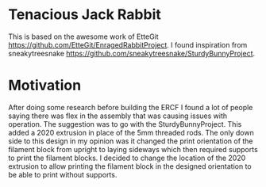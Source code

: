 # Tenacious Jack Rabbit

This is based on the awesome work of EtteGit https://github.com/EtteGit/EnragedRabbitProject. I found inspiration from sneakytreesnake https://github.com/sneakytreesnake/SturdyBunnyProject.

# Motivation

After doing some research before building the ERCF I found a lot of people saying there was flex in the assembly that was causing issues with operation. The suggestion was to go with the SturdyBunnyProject. This added a 2020 extrusion in place of the 5mm threaded rods. The only down side to this design in my opinion was it changed the print orientation of the filament block from upright to laying sideways which then required supports to print the filament blocks. I decided to change the location of the 2020 extrusion to allow printing the filament block in the designed orientation to be able to print without supports.
